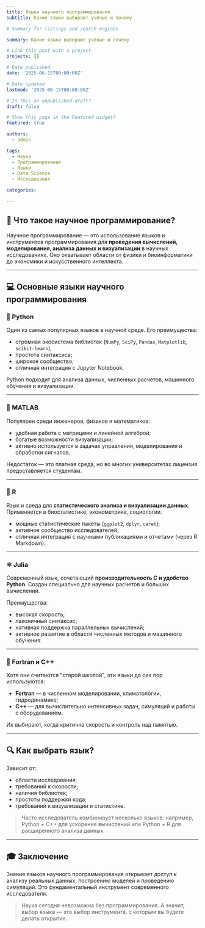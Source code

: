 ```yaml
---
title: Языки научного программирования
subtitle: Какие языки выбирают учёные и почему

# Summary for listings and search engines

summary: Какие языки выбирают учёные и почему

# Link this post with a project
projects: []

# Date published
date: '2025-06-15T00:00:00Z'

# Date updated
lastmod: '2025-06-15T00:00:00Z'

# Is this an unpublished draft?
draft: false

# Show this page in the Featured widget?
featured: true

authors:
  - admin

tags:
  - Наука
  - Программирование
  - Языки
  - Data Science
  - Исследования

categories:
  
---
```


## 🧪 Что такое научное программирование?

Научное программирование — это использование языков и инструментов программирования для **проведения вычислений, моделирования, анализа данных и визуализации** в научных исследованиях. Оно охватывает области от физики и биоинформатики до экономики и искусственного интеллекта.

---

## 💻 Основные языки научного программирования

### 🐍 Python

Один из самых популярных языков в научной среде. Его преимущества:

- огромная экосистема библиотек (`NumPy`, `SciPy`, `Pandas`, `Matplotlib`, `scikit-learn`);
- простота синтаксиса;
- широкое сообщество;
- отличная интеграция с Jupyter Notebook.

Python подходит для анализа данных, численных расчетов, машинного обучения и визуализации.

---

### 🧮 MATLAB

Популярен среди инженеров, физиков и математиков:

- удобная работа с матрицами и линейной алгеброй;
- богатые возможности визуализации;
- активно используется в задачах управления, моделирования и обработки сигналов.

Недостаток — это платная среда, но во многих университетах лицензия предоставляется студентам.

---

### 🧬 R

Язык и среда для **статистического анализа и визуализации данных**. Применяется в биостатистике, эконометрике, социологии.

- мощные статистические пакеты (`ggplot2`, `dplyr`, `caret`);
- активное сообщество исследователей;
- отличная интеграция с научными публикациями и отчетами (через R Markdown).

---

### ⚛️ Julia

Современный язык, сочетающий **производительность C и удобство Python**. Создан специально для научных расчетов и больших вычислений.

Преимущества:

- высокая скорость;
- лаконичный синтаксис;
- нативная поддержка параллельных вычислений;
- активное развитие в области численных методов и машинного обучения.

---

### 🔣 Fortran и C++

Хотя они считаются "старой школой", эти языки до сих пор используются:

- **Fortran** — в численном моделировании, климатологии, гидродинамике;
- **C++** — для вычислительно интенсивных задач, симуляций и работы с оборудованием.

Их выбирают, когда критична скорость и контроль над памятью.

---

## 🔍 Как выбрать язык?

Зависит от:

- области исследования;
- требований к скорости;
- наличия библиотек;
- простоты поддержки кода;
- требований к визуализации и статистике.

> Часто исследователь комбинирует несколько языков: например, Python + C++ для ускорения вычислений или Python + R для расширенного анализа данных.

---

## 🎓 Заключение

Знание языков научного программирования открывает доступ к анализу реальных данных, построению моделей и проведению симуляций. Это фундаментальный инструмент современного исследователя.

> Наука сегодня невозможна без программирования. А значит, выбор языка — это выбор инструмента, с которым вы будете делать открытия.

